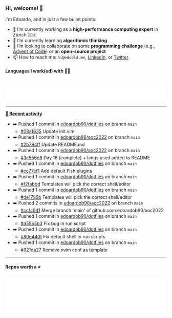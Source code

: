 ### Hi, welcome! 👋 

I'm Edoardo, and in just a few bullet points:

- 🔭 I’m currently working as a **high-performance computing expert** in Zürich 🇨🇭
- 🌱 I’m currently learning **algorithmic thinking**
- 👯 I’m looking to collaborate on some **programming challenge** (e.g., [Advent of Code](https://github.com/edoardob90/aoc2021)) or an **open-source project**
- 📫 How to reach me: `hi@edobld.me`, [LinkedIn](https://linkedin.com/in/edobld), or [Twitter](https://twitter.com/eadweard90)

#### Languages I work(ed) with 👨‍💻

<img src="https://github.com/edoardob90/edoardob90/blob/main/.cache/languages.svg">

---

**[📰 Recent activity](https://github.com/edoardob90)**
* ➡️ Pushed 1 commit in [edoardob90/dotfiles](https://github.com/edoardob90/dotfiles) on branch `main`
  * [#08a1635](https://github.com/edoardob90/dotfiles/commit/08a1635) Update init.vim
* ➡️ Pushed 1 commit in [edoardob90/aoc2022](https://github.com/edoardob90/aoc2022) on branch `main`
  * [#2b794ff](https://github.com/edoardob90/aoc2022/commit/2b794ff) Update README.md
* ➡️ Pushed 1 commit in [edoardob90/aoc2022](https://github.com/edoardob90/aoc2022) on branch `main`
  * [#3c556e8](https://github.com/edoardob90/aoc2022/commit/3c556e8) Day 18 (complete) + langs used added to README
* ➡️ Pushed 1 commit in [edoardob90/dotfiles](https://github.com/edoardob90/dotfiles) on branch `main`
  * [#cc77cf1](https://github.com/edoardob90/dotfiles/commit/cc77cf1) Add default Fish plugins
* ➡️ Pushed 1 commit in [edoardob90/dotfiles](https://github.com/edoardob90/dotfiles) on branch `main`
  * [#f2fabbd](https://github.com/edoardob90/dotfiles/commit/f2fabbd) Templates will pick the correct shell/editor
* ➡️ Pushed 1 commit in [edoardob90/dotfiles](https://github.com/edoardob90/dotfiles) on branch `main`
  * [#de1795b](https://github.com/edoardob90/dotfiles/commit/de1795b) Templates will pick the correct shell/editor
* ➡️ Pushed 2 commits in [edoardob90/aoc2022](https://github.com/edoardob90/aoc2022) on branch `main`
  * [#cc1c641](https://github.com/edoardob90/aoc2022/commit/cc1c641) Merge branch &#39;main&#39; of github.com:edoardob90/aoc2022
* ➡️ Pushed 1 commit in [edoardob90/dotfiles](https://github.com/edoardob90/dotfiles) on branch `main`
  * [#d55b5b3](https://github.com/edoardob90/dotfiles/commit/d55b5b3) Fix bug in run script
* ➡️ Pushed 1 commit in [edoardob90/dotfiles](https://github.com/edoardob90/dotfiles) on branch `main`
  * [#80e440f](https://github.com/edoardob90/dotfiles/commit/80e440f) Fix default shell in run scripts
* ➡️ Pushed 1 commit in [edoardob90/dotfiles](https://github.com/edoardob90/dotfiles) on branch `main`
  * [#921da27](https://github.com/edoardob90/dotfiles/commit/921da27) Remove nvim conf as template


---

#### Repos worth a ⭐

<img src="https://github.com/edoardob90/edoardob90/blob/main/.cache/stars.svg">

<!--
- ⚡ Fun fact: ...
- 🤔 I’m looking for help with ...
- 💬 Ask me about ...
- 🌐 My webpage ...
-->
